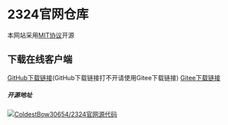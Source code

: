 # 2324官网仓库
本网站采用<a href="https://mit-license.org/">MIT协议</a>开源
## 下载在线客户端
<a href="https://github.com/jdi8hveginhe114/jdi8hveginhe114.github.io/releases/tag/APP">GitHub下载链接</a>(GitHub下载链接打不开请使用Gitee下载链接)
<a href="https://gitee.com/coldestbow30654/jdi8hveginhe114.github.io/releases/tag/APP">Gitee下载链接</a>
##### 开源地址
[![ColdestBow30654/2324官网源代码](https://gitee.com/coldestbow30654/jdi8hveginhe114.github.io/widgets/widget_card.svg?colors=4183c4,ffffff,ffffff,e3e9ed,666666,9b9b9b)](https://gitee.com/coldestbow30654/jdi8hveginhe114.github.io)
